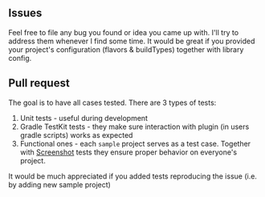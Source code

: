 ## Issues
Feel free to file any bug you found or idea you came up with. I'll try to address them whenever I find some time.
It would be great if you provided your project's configuration (flavors & buildTypes) together with library config.

## Pull request
The goal is to have all cases tested. There are 3 types of tests:
1. Unit tests - useful during development
2. Gradle TestKit tests - they make sure interaction with plugin (in users gradle scripts) works as expected
3. Functional ones - each `sample` project serves as a test case.
Together with [Screenshot](https://github.com/facebook/screenshot-tests-for-android/) tests they ensure proper behavior on everyone's project.

It would be much appreciated if you added tests reproducing the issue (i.e. by adding new sample project)
